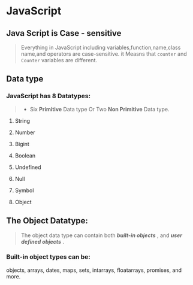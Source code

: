 # JavaScript 
## Java Script is Case - sensitive 
> Everything in JavaScript including variables,function,name,class name,and operators are case-sensitive. it Measns that `counter` and `Counter` variables are different.



## Data type 
### JavaScript has 8 Datatypes:
> * Six **Primitive** Data type Or Two **Non Primitive** Data type.

1) String

2) Number

3) Bigint

4) Boolean

5) Undefined

6) Null

7) Symbol 

8) Object

## The Object Datatype:
>The object data type can contain both ***built-in objects*** , and ***user defined objects*** .

### Built-in object types can be:

objects, arrays, dates, maps, sets, intarrays, floatarrays, promises, and more.

